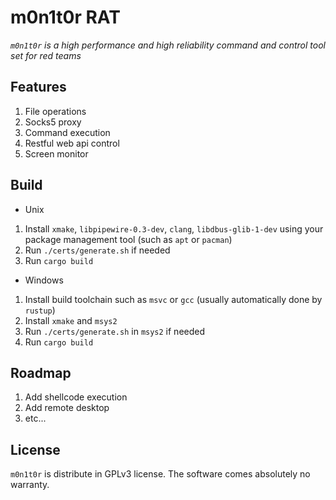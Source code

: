 # m0n1t0r RAT

*`m0n1t0r` is a high performance and high reliability command and control tool set for red teams*

## Features

1. File operations
2. Socks5 proxy
3. Command execution
4. Restful web api control
5. Screen monitor

## Build

- Unix

1. Install `xmake`, `libpipewire-0.3-dev`, `clang`, `libdbus-glib-1-dev` using your package management tool (such as `apt` or `pacman`)
2. Run `./certs/generate.sh` if needed
3. Run `cargo build`

- Windows

1. Install build toolchain such as `msvc` or `gcc` (usually automatically done by `rustup`)
2. Install `xmake` and `msys2`
3. Run `./certs/generate.sh` in `msys2` if needed
4. Run `cargo build`

## Roadmap

1. Add shellcode execution
2. Add remote desktop
3. etc...

## License

`m0n1t0r` is distribute in GPLv3 license. The software comes absolutely no warranty.
